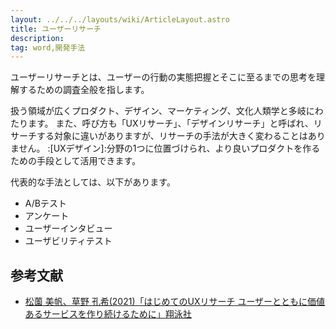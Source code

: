 ```yaml
---
layout: ../../../layouts/wiki/ArticleLayout.astro
title: ユーザーリサーチ
description:
tag: word,開発手法
---
```


ユーザーリサーチとは、ユーザーの行動の実態把握とそこに至るまでの思考を理解するための調査全般を指します。

扱う領域が広くプロダクト、デザイン、マーケティング、文化人類学と多岐にわたります。
また、呼び方も「UXリサーチ」、「デザインリサーチ」と呼ばれ、リサーチする対象に違いがありますが、リサーチの手法が大きく変わることはありません。
:[UXデザイン]:分野の1つに位置づけられ、より良いプロダクトを作るための手段として活用できます。

代表的な手法としては、以下があります。
- A/Bテスト
- アンケート
- ユーザーインタビュー
- ユーザビリティテスト

## 参考文献
- [松薗 美帆、草野 孔希(2021)「はじめてのUXリサーチ ユーザーとともに価値あるサービスを作り続けるために」翔泳社](https://www.shoeisha.co.jp/book/detail/9784798172972)